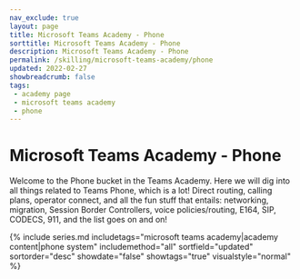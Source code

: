 ```yaml
---
nav_exclude: true
layout: page
title: Microsoft Teams Academy - Phone
sorttitle: Microsoft Teams Academy - Phone
description: Microsoft Teams Academy - Phone
permalink: /skilling/microsoft-teams-academy/phone
updated: 2022-02-27
showbreadcrumb: false
tags: 
 - academy page
 - microsoft teams academy
 - phone
---
```


# Microsoft Teams Academy - Phone

Welcome to the Phone bucket in the Teams Academy. Here we will dig into all things related to Teams Phone, which is a lot! Direct routing, calling plans, operator connect, and all the fun stuff that entails: networking, migration, Session Border Controllers, voice policies/routing, E164, SIP, CODECS, 911, and the list goes on and on! 

{% include series.md 
    includetags="microsoft teams academy|academy content|phone system" 
    includemethod="all" 
    sortfield="updated" sortorder="desc" showdate="false" showtags="true"
    visualstyle="normal"
%}

